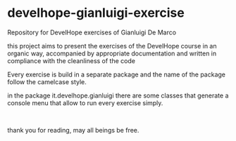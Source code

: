 # develhope-gianluigi-exercise
Repository for DevelHope exercises of Gianluigi De Marco
<p>this project aims to present the exercises of the DevelHope course in an organic way, accompanied by appropriate documentation and written in compliance with the cleanliness of the code</p>
<p>Every exercise is build in a separate package and the name of the package follow the camelcase style.</p>
<p>in the package it.develhope.gianluigi there are some classes that generate a console menu that allow to run every exercise simply.</p>
<br>
<p>thank you for reading, may all beings be free.</p>
